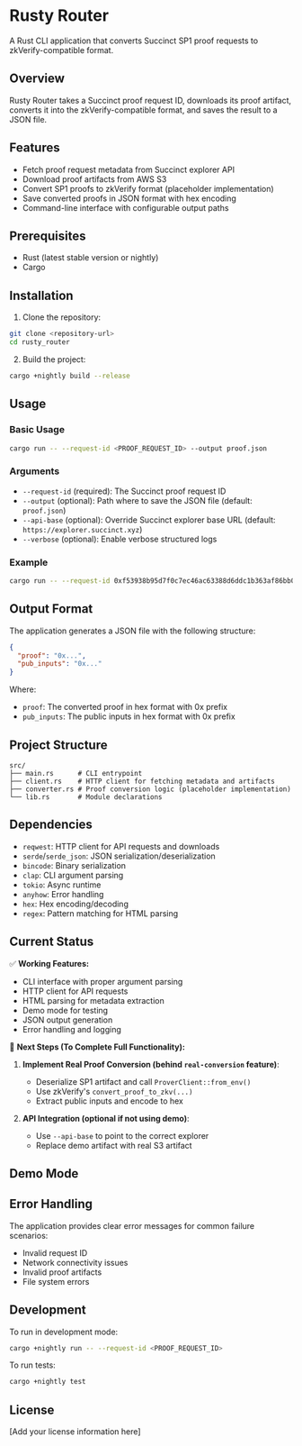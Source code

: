 # Rusty Router

A Rust CLI application that converts Succinct SP1 proof requests to zkVerify-compatible format.

## Overview

Rusty Router takes a Succinct proof request ID, downloads its proof artifact, converts it into the zkVerify-compatible format, and saves the result to a JSON file.

## Features

- Fetch proof request metadata from Succinct explorer API
- Download proof artifacts from AWS S3
- Convert SP1 proofs to zkVerify format (placeholder implementation)
- Save converted proofs in JSON format with hex encoding
- Command-line interface with configurable output paths
 

## Prerequisites

- Rust (latest stable version or nightly)
- Cargo

## Installation

1. Clone the repository:
```bash
git clone <repository-url>
cd rusty_router
```

2. Build the project:
```bash
cargo +nightly build --release
```

## Usage

### Basic Usage

```bash
cargo run -- --request-id <PROOF_REQUEST_ID> --output proof.json
```

### Arguments

- `--request-id` (required): The Succinct proof request ID
- `--output` (optional): Path where to save the JSON file (default: `proof.json`)
- `--api-base` (optional): Override Succinct explorer base URL (default: `https://explorer.succinct.xyz`)
- `--verbose` (optional): Enable verbose structured logs

### Example

```bash
cargo run -- --request-id 0xf53938b95d7f0c7ec46ac63388d6ddc1b363af86bb0e3bb5f4589b7352c0f942 --output my_proof.json --verbose
```

## Output Format

The application generates a JSON file with the following structure:

```json
{
  "proof": "0x...",
  "pub_inputs": "0x..."
}
```

Where:
- `proof`: The converted proof in hex format with 0x prefix
- `pub_inputs`: The public inputs in hex format with 0x prefix

## Project Structure

```
src/
├── main.rs      # CLI entrypoint
├── client.rs    # HTTP client for fetching metadata and artifacts
├── converter.rs # Proof conversion logic (placeholder implementation)
└── lib.rs       # Module declarations
```

## Dependencies

- `reqwest`: HTTP client for API requests and downloads
- `serde`/`serde_json`: JSON serialization/deserialization
- `bincode`: Binary serialization
- `clap`: CLI argument parsing
- `tokio`: Async runtime
- `anyhow`: Error handling
- `hex`: Hex encoding/decoding
- `regex`: Pattern matching for HTML parsing

## Current Status

✅ **Working Features:**
- CLI interface with proper argument parsing
- HTTP client for API requests
- HTML parsing for metadata extraction
- Demo mode for testing
- JSON output generation
- Error handling and logging

🔄 **Next Steps (To Complete Full Functionality):**
1. **Implement Real Proof Conversion (behind `real-conversion` feature)**:
   - Deserialize SP1 artifact and call `ProverClient::from_env()`
   - Use zkVerify's `convert_proof_to_zkv(...)`
   - Extract public inputs and encode to hex

2. **API Integration (optional if not using demo)**:
   - Use `--api-base` to point to the correct explorer
   - Replace demo artifact with real S3 artifact

## Demo Mode

 

## Error Handling

The application provides clear error messages for common failure scenarios:
- Invalid request ID
- Network connectivity issues
- Invalid proof artifacts
- File system errors

## Development

To run in development mode:

```bash
cargo +nightly run -- --request-id <PROOF_REQUEST_ID>
```

To run tests:

```bash
cargo +nightly test
```

## License

[Add your license information here]
